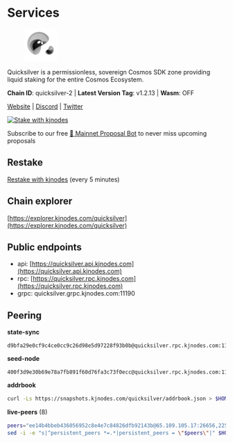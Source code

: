 # Services

<figure><img src="https://raw.githubusercontent.com/kj89/cosmos-images/main/logos/quicksilver.png" alt=""><figcaption></figcaption></figure>

Quicksilver is a permissionless, sovereign Cosmos SDK zone providing liquid staking for the entire Cosmos Ecosystem.

**Chain ID**: quicksilver-2 | **Latest Version Tag**: v1.2.13 | **Wasm**: OFF

[Website](https://quicksilver.zone) | [Discord](https://discord.gg/quicksilverprotocol) | [Twitter](https://twitter.com/quicksilverzone)

[![Stake with kjnodes](https://i.ibb.co/cr44Q8j/button-stake-with-kjnodes.png)](https://restake.app/quicksilver/quickvaloper1fqfgpwdngmmay6ah7mg9y4k7ayykpzu6l3ht2m)

Subscribe to our free [🤖 Mainnet Proposal Bot](https://t.me/kjnodes_proposal_bot) to never miss upcoming proposals

## Restake

[Restake with kjnodes](https://restake.app/quicksilver/quickvaloper1fqfgpwdngmmay6ah7mg9y4k7ayykpzu6l3ht2m) (every 5 minutes)
## Chain explorer
[https://explorer.kjnodes.com/quicksilver](https://explorer.kjnodes.com/quicksilver)

## Public endpoints

* api: [https://quicksilver.api.kjnodes.com](https://quicksilver.api.kjnodes.com)
* rpc: [https://quicksilver.rpc.kjnodes.com](https://quicksilver.rpc.kjnodes.com)
* grpc: quicksilver.grpc.kjnodes.com:11190

## Peering

**state-sync**

```text
d9bfa29e0cf9c4ce0cc9c26d98e5d97228f93b0b@quicksilver.rpc.kjnodes.com:11156
```

**seed-node**

```text
400f3d9e30b69e78a7fb891f60d76fa3c73f0ecc@quicksilver.rpc.kjnodes.com:11159
```

**addrbook**
```bash
curl -Ls https://snapshots.kjnodes.com/quicksilver/addrbook.json > $HOME/.quicksilverd/config/addrbook.json
```

**live-peers** (8)
```bash
peers="ee14b4bbeb436056952c8e4e7c84826dfb92143b@65.109.105.17:26656,225a08945298003a397eb6a51854525948fd9a5b@162.55.245.149:2010,c124ce0b508e8b9ed1c5b6957f362225659b5343@134.65.192.12:26656,d9bfa29e0cf9c4ce0cc9c26d98e5d97228f93b0b@65.109.88.38:11156,697d2a513d46edaa2bec82992fe1a8c4d03e4684@1.15.117.20:26656,271419d3eb3878c902ebb0064490ad702d9d067f@144.76.145.150:26656,c0beca70dbd3ef5bb433f7aa280d56d2a150bbd3@95.214.52.144:26656,995fcd08f3423266338effe441804a5490a728a7@37.59.21.96:11156"
sed -i -e "s|^persistent_peers *=.*|persistent_peers = \"$peers\"|" $HOME/.quicksilverd/config/config.toml
```
